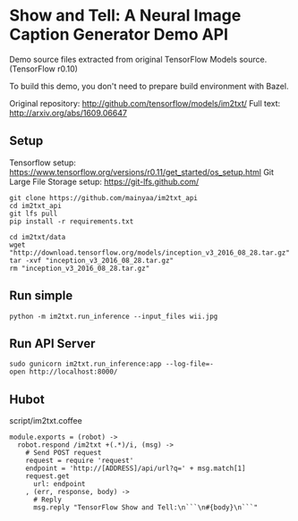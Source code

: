 # Show and Tell: A Neural Image Caption Generator Demo API

Demo source files extracted from original TensorFlow Models source. (TensorFlow r0.10)

To build this demo, you don't need to prepare build environment with Bazel.

Original repository: http://github.com/tensorflow/models/im2txt/
Full text: http://arxiv.org/abs/1609.06647

## Setup

Tensorflow setup: https://www.tensorflow.org/versions/r0.11/get_started/os_setup.html
Git Large File Storage setup: https://git-lfs.github.com/

```
git clone https://github.com/mainyaa/im2txt_api
cd im2txt_api
git lfs pull
pip install -r requirements.txt
```

```
cd im2txt/data
wget "http://download.tensorflow.org/models/inception_v3_2016_08_28.tar.gz"
tar -xvf "inception_v3_2016_08_28.tar.gz"
rm "inception_v3_2016_08_28.tar.gz"
```

## Run simple

```
python -m im2txt.run_inference --input_files wii.jpg
```

## Run API Server

```
sudo gunicorn im2txt.run_inference:app --log-file=-
open http://localhost:8000/
```

## Hubot

script/im2txt.coffee
```
module.exports = (robot) ->
  robot.respond /im2txt +(.*)/i, (msg) ->
    # Send POST request
    request = require 'request'
    endpoint = 'http://[ADDRESS]/api/url?q=' + msg.match[1]
    request.get
      url: endpoint
    , (err, response, body) ->
      # Reply
      msg.reply "TensorFlow Show and Tell:\n```\n#{body}\n```"

```
